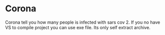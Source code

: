 # Corona
Corona tell you how many people is infected with sars cov 2.
If you no have VS to compile project you can use exe file. Its only self extract archive.

